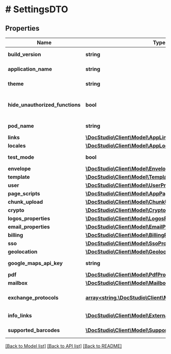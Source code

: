 # # SettingsDTO

## Properties

Name | Type | Description | Notes
------------ | ------------- | ------------- | -------------
**build_version** | **string** | The version of the build | [optional]
**application_name** | **string** | The name of the platform | [optional]
**theme** | **string** | The name of the UI theme | [optional]
**hide_unauthorized_functions** | **bool** | Hide or disable unauthorized functions | [optional]
**pod_name** | **string** | Kubernetes Pod Name | [optional]
**links** | [**\DocStudio\Client\Model\AppLinks**](AppLinks.md) |  | [optional]
**locales** | [**\DocStudio\Client\Model\AppLocales**](AppLocales.md) |  | [optional]
**test_mode** | **bool** | Is Test Mode enabled? | [optional]
**envelope** | [**\DocStudio\Client\Model\EnvelopeRestrictions**](EnvelopeRestrictions.md) |  | [optional]
**template** | [**\DocStudio\Client\Model\TemplateRestriction**](TemplateRestriction.md) |  | [optional]
**user** | [**\DocStudio\Client\Model\UserProperties**](UserProperties.md) |  | [optional]
**page_scripts** | [**\DocStudio\Client\Model\AppPageScripts**](AppPageScripts.md) |  | [optional]
**chunk_upload** | [**\DocStudio\Client\Model\ChunkUploadProps**](ChunkUploadProps.md) |  | [optional]
**crypto** | [**\DocStudio\Client\Model\CryptoProperties**](CryptoProperties.md) |  | [optional]
**logos_properties** | [**\DocStudio\Client\Model\LogosProperties**](LogosProperties.md) |  | [optional]
**email_properties** | [**\DocStudio\Client\Model\EmailProperties**](EmailProperties.md) |  | [optional]
**billing** | [**\DocStudio\Client\Model\BillingProperties**](BillingProperties.md) |  | [optional]
**sso** | [**\DocStudio\Client\Model\SsoProperties**](SsoProperties.md) |  | [optional]
**geolocation** | [**\DocStudio\Client\Model\GeolocationProperties**](GeolocationProperties.md) |  | [optional]
**google_maps_api_key** | **string** | Google maps api key | [optional]
**pdf** | [**\DocStudio\Client\Model\PdfPropertiesDTO**](PdfPropertiesDTO.md) |  | [optional]
**mailbox** | [**\DocStudio\Client\Model\MailboxProperties**](MailboxProperties.md) |  | [optional]
**exchange_protocols** | [**array<string,\DocStudio\Client\Model\ExchangeProps>**](ExchangeProps.md) | Available exchange protocols | [optional]
**info_links** | [**\DocStudio\Client\Model\ExternalLinkShortResponseDTO[]**](ExternalLinkShortResponseDTO.md) | Info menu links | [optional]
**supported_barcodes** | [**\DocStudio\Client\Model\SupportedBarcodeDTO[]**](SupportedBarcodeDTO.md) | Supported barcodes | [optional]

[[Back to Model list]](../../README.md#models) [[Back to API list]](../../README.md#endpoints) [[Back to README]](../../README.md)
